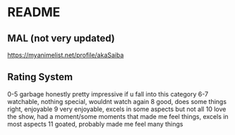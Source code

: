 # README
## MAL (not very updated)
https://myanimelist.net/profile/akaSaiba
## Rating System
0-5 garbage honestly pretty impressive if u fall into this category
6-7 watchable, nothing special, wouldnt watch again
8 good, does some things right, enjoyable
9 very enjoyable, excels in some aspects but not all
10 love the show, had a moment/some moments that made me feel things, excels in most aspects
11 goated, probably made me feel many things
